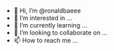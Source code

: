 - 👋 Hi, I’m @ronaldbaeee
- 👀 I’m interested in ...
- 🌱 I’m currently learning ...
- 💞️ I’m looking to collaborate on ...
- 📫 How to reach me ...

<!---
ronaldbaeee/ronaldbaeee is a ✨ special ✨ repository because its `README.md` (this file) appears on your GitHub profile.
You can click the Preview link to take a look at your changes.
--->
